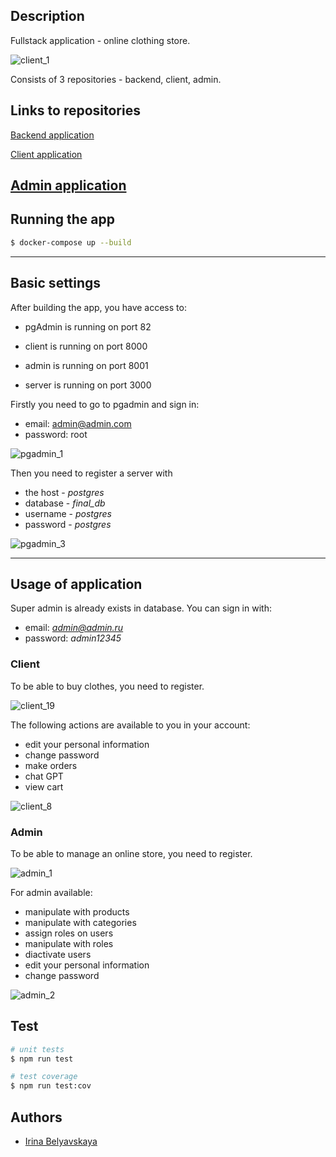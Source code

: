 
## Description

Fullstack application - online clothing store.

![client_1](https://user-images.githubusercontent.com/99917629/236480427-793449be-672f-418c-8435-c9dc93b50496.png)

Consists of 3 repositories - backend, client, admin.

## Links to repositories

[Backend application](https://github.com/Irina-Belyavskaya/clothing-store-server.git)

[Client application](https://github.com/Irina-Belyavskaya/clothing-store-client.git)

[Admin application](https://github.com/Irina-Belyavskaya/clothing-store-admin.git)
---

## Running the app

```bash
$ docker-compose up --build
```

---

## Basic settings

After building the app, you have access to:

* pgAdmin is running on port 82

* client is running on port 8000

* admin is running on port 8001

* server is running on port 3000


Firstly you need to go to pgadmin and sign in: 

* email: admin@admin.com
* password: root

![pgadmin_1](https://user-images.githubusercontent.com/99917629/236481193-00096576-0b21-4c3d-b0be-2d7439350dd8.png)

Then you need to register a server with

* the host - *postgres*  
* database - *final_db* 
* username - *postgres*  
* password - *postgres*

![pgadmin_3](https://user-images.githubusercontent.com/99917629/236481306-74507f40-0944-4189-901b-ad9cad378c86.png)

---

## Usage of application

Super admin is already exists in database. You can sign in with:

* email: *admin@admin.ru*
* password: *admin12345*

### Client

To be able to buy clothes, you need to register.

![client_19](https://user-images.githubusercontent.com/99917629/236481506-e245b26e-28d0-4066-8bd9-9df4d3c0fd25.png)

The following actions are available to you in your account:
* edit your personal information
* change password
* make orders
* chat GPT
* view cart

![client_8](https://user-images.githubusercontent.com/99917629/236482174-d8c4f4f1-55dc-4ea8-80dc-95b628d3ef69.png)

### Admin

To be able to manage an online store, you need to register.

![admin_1](https://user-images.githubusercontent.com/99917629/236482418-e1e0eefc-751b-4e6a-9b2c-aca32bf9c1fa.png)

For admin available: 
* manipulate with products
* manipulate with categories
* assign roles on users
* manipulate with roles
* diactivate users
* edit your personal information
* change password

![admin_2](https://user-images.githubusercontent.com/99917629/236482112-5f4c72f2-ceb8-46d1-bc06-48a26ecca4b5.png)

## Test

```bash
# unit tests
$ npm run test

# test coverage
$ npm run test:cov
```


## Authors

- [Irina Belyavskaya](https://github.com/Irina-Belyavskaya)

